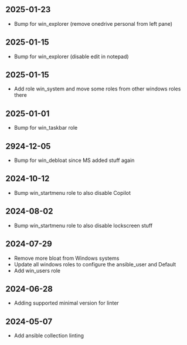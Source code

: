 ## 2025-01-23
* Bump for win_explorer (remove onedrive personal from left pane)

## 2025-01-15
* Bump for win_explorer (disable edit in notepad)

## 2025-01-15
* Add role win_system and move some roles from other windows roles there

## 2025-01-01
* Bump for win_taskbar role

## 2924-12-05
* Bump for win_debloat since MS added stuff again

## 2024-10-12
* Bump win_startmenu role to also disable Copilot

## 2024-08-02
* Bump win_startmenu role to also disable lockscreen stuff

## 2024-07-29
* Remove more bloat from Windows systems
* Update all windows roles to configure the ansible_user and Default
* Add win_users role

## 2024-06-28
* Adding supported minimal version for linter

## 2024-05-07
* Add ansible collection linting
